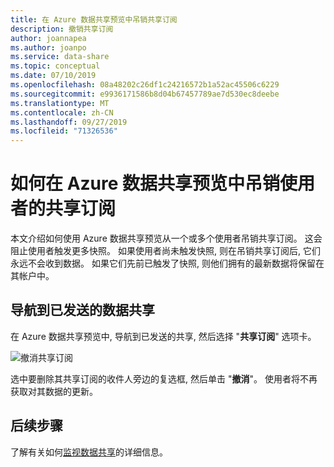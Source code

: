 ```yaml
---
title: 在 Azure 数据共享预览中吊销共享订阅
description: 撤销共享订阅
author: joannapea
ms.author: joanpo
ms.service: data-share
ms.topic: conceptual
ms.date: 07/10/2019
ms.openlocfilehash: 08a48202c26df1c24216572b1a52ac45506c6229
ms.sourcegitcommit: e9936171586b8d04b67457789ae7d530ec8deebe
ms.translationtype: MT
ms.contentlocale: zh-CN
ms.lasthandoff: 09/27/2019
ms.locfileid: "71326536"
---
```

# <a name="how-to-revoke-a-consumers-share-subscription-in-azure-data-share-preview"></a>如何在 Azure 数据共享预览中吊销使用者的共享订阅

本文介绍如何使用 Azure 数据共享预览从一个或多个使用者吊销共享订阅。 这会阻止使用者触发更多快照。 如果使用者尚未触发快照, 则在吊销共享订阅后, 它们永远不会收到数据。 如果它们先前已触发了快照, 则他们拥有的最新数据将保留在其帐户中。

## <a name="navigate-to-a-sent-data-share"></a>导航到已发送的数据共享

在 Azure 数据共享预览中, 导航到已发送的共享, 然后选择 "**共享订阅**" 选项卡。

![撤消共享订阅](./media/how-to/how-to-revoke-share-subscription/revoke-share-subscription.png) 

选中要删除其共享订阅的收件人旁边的复选框, 然后单击 "**撤消**"。 使用者将不再获取对其数据的更新。

## <a name="next-steps"></a>后续步骤
了解有关如何[监视数据共享](how-to-monitor.md)的详细信息。